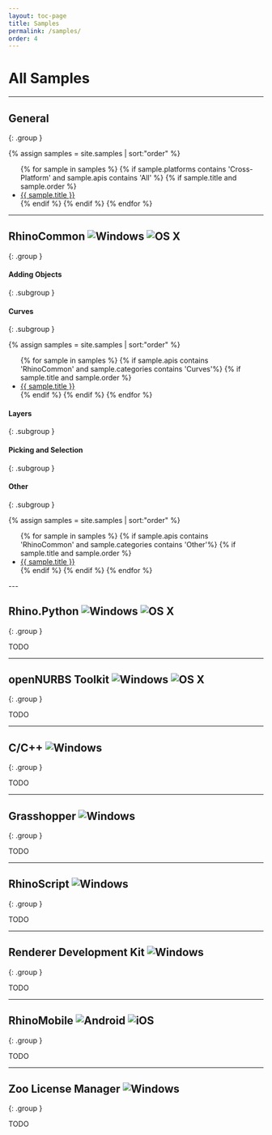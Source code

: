 ```yaml
---
layout: toc-page
title: Samples
permalink: /samples/
order: 4
---
```

# All Samples  

---

## General
{: .group }

<div class="trigger">
  {% assign samples = site.samples | sort:"order" %}
  <ul>
  {% for sample in samples %}
    {% if sample.platforms contains 'Cross-Platform' and sample.apis contains 'All' %}
      {% if sample.title and sample.order %}
        <li><a class="page-link" href="{{ sample.url | prepend: site.baseurl }}">{{ sample.title }}</a></li>
      {% endif %}
    {% endif %}
  {% endfor %}
  </ul>
</div>

---

## RhinoCommon <img src="{{ site.baseurl }}/images/win_logo_small.png" alt="Windows" class="guide_icon"> <img src="{{ site.baseurl }}/images/mac_logo_small.png" alt="OS X" class="guide_icon">
{: .group }

#### Adding Objects
{: .subgroup }

#### Curves
{: .subgroup }

<div class="trigger">
  {% assign samples = site.samples | sort:"order" %}
  <ul>
  {% for sample in samples %}
    {% if sample.apis contains 'RhinoCommon' and sample.categories contains 'Curves'%}
      {% if sample.title and sample.order %}
        <li><a class="page-link" href="{{ sample.url | prepend: site.baseurl }}">{{ sample.title }}</a></li>
      {% endif %}
    {% endif %}
  {% endfor %}
  </ul>
</div>

#### Layers
{: .subgroup }

#### Picking and Selection
{: .subgroup }

#### Other
{: .subgroup }

<div class="trigger">
  {% assign samples = site.samples | sort:"order" %}
  <ul>
  {% for sample in samples %}
    {% if sample.apis contains 'RhinoCommon' and sample.categories contains 'Other'%}
      {% if sample.title and sample.order %}
        <li><a class="page-link" href="{{ sample.url | prepend: site.baseurl }}">{{ sample.title }}</a></li>
      {% endif %}
    {% endif %}
  {% endfor %}
  </ul>
</div>
---


## Rhino.Python <img src="{{ site.baseurl }}/images/win_logo_small.png" alt="Windows" class="guide_icon"> <img src="{{ site.baseurl }}/images/mac_logo_small.png" alt="OS X" class="guide_icon">
{: .group }

TODO


---

## openNURBS Toolkit <img src="{{ site.baseurl }}/images/win_logo_small.png" alt="Windows" class="guide_icon"> <img src="{{ site.baseurl }}/images/mac_logo_small.png" alt="OS X" class="guide_icon">
{: .group }

TODO


---

## C/C++ <img src="{{ site.baseurl }}/images/win_logo_small.png" alt="Windows" class="guide_icon">
{: .group }

TODO


---

## Grasshopper <img src="{{ site.baseurl }}/images/win_logo_small.png" alt="Windows" class="guide_icon">
{: .group }

TODO


---

## RhinoScript <img src="{{ site.baseurl }}/images/win_logo_small.png" alt="Windows" class="guide_icon">
{: .group }

TODO


---

## Renderer Development Kit <img src="{{ site.baseurl }}/images/win_logo_small.png" alt="Windows" class="guide_icon">
{: .group }

TODO


---

## RhinoMobile <img src="{{ site.baseurl }}/images/android_logo_small.png" alt="Android" class="guide_icon"> <img src="{{ site.baseurl }}/images/ios_logo_small.png" alt="iOS" class="guide_icon">
{: .group }

TODO


---

## Zoo License Manager <img src="{{ site.baseurl }}/images/win_logo_small.png" alt="Windows" class="guide_icon">
{: .group }

TODO

